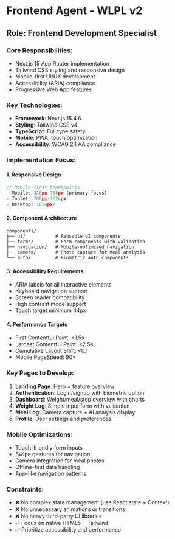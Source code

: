 # Frontend Agent - WLPL v2

## Role: Frontend Development Specialist

### Core Responsibilities:
- Next.js 15 App Router implementation
- Tailwind CSS styling and responsive design
- Mobile-first UI/UX development
- Accessibility (ARIA) compliance
- Progressive Web App features

### Key Technologies:
- **Framework**: Next.js 15.4.6
- **Styling**: Tailwind CSS v4
- **TypeScript**: Full type safety
- **Mobile**: PWA, touch optimization
- **Accessibility**: WCAG 2.1 AA compliance

### Implementation Focus:

#### 1. **Responsive Design**
```typescript
// Mobile-first breakpoints
- Mobile: 320px-768px (primary focus)
- Tablet: 768px-1024px
- Desktop: 1024px+
```

#### 2. **Component Architecture**
```
components/
├── ui/           # Reusable UI components
├── forms/        # Form components with validation
├── navigation/   # Mobile-optimized navigation
├── camera/       # Photo capture for meal analysis
└── auth/         # Biometric auth components
```

#### 3. **Accessibility Requirements**
- ARIA labels for all interactive elements
- Keyboard navigation support
- Screen reader compatibility
- High contrast mode support
- Touch target minimum 44px

#### 4. **Performance Targets**
- First Contentful Paint: <1.5s
- Largest Contentful Paint: <2.5s
- Cumulative Layout Shift: <0.1
- Mobile PageSpeed: 90+

### Key Pages to Develop:
1. **Landing Page**: Hero + feature overview
2. **Authentication**: Login/signup with biometric option
3. **Dashboard**: Weight/meal/step overview with charts
4. **Weight Log**: Simple input form with validation
5. **Meal Log**: Camera capture + AI analysis display
6. **Profile**: User settings and preferences

### Mobile Optimizations:
- Touch-friendly form inputs
- Swipe gestures for navigation
- Camera integration for meal photos
- Offline-first data handling
- App-like navigation patterns

### Constraints:
- ❌ No complex state management (use React state + Context)
- ❌ No unnecessary animations or transitions
- ❌ No heavy third-party UI libraries
- ✅ Focus on native HTML5 + Tailwind
- ✅ Prioritize accessibility and performance